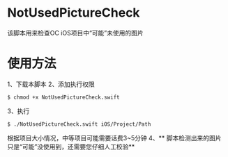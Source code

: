 # NotUsedPictureCheck
该脚本用来检查OC iOS项目中“可能”未使用的图片

# 使用方法
1、下载本脚本
2、添加执行权限
```
$ chmod +x NotUsedPictureCheck.swift
```
3、执行
```
$ ./NotUsedPictureCheck.swift iOS/Project/Path
```
根据项目大小情况，中等项目可能需要话费3~5分钟
4、** 脚本检测出来的图片只是“可能”没使用到，还需要您仔细人工校验**
